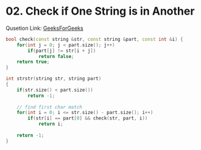 # 02. Check if One String is in Another

Qusetion Link: [GeeksForGeeks](https://practice.geeksforgeeks.org/problems/implement-strstr/1/)

```cpp
bool check(const string &str, const string &part, const int &i) {
    for(int j = 0; j < part.size(); j++)
        if(part[j] != str[i + j])
            return false;
    return true;
}

int strstr(string str, string part)
{
    if(str.size() < part.size())
        return -1;
        
    // find first char match
    for(int i = 0; i <= str.size() - part.size(); i++) 
        if(str[i] == part[0] && check(str, part, i))
            return i;
            
    return -1;
}
```
